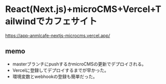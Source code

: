 # React(Next.js)+microCMS+Vercel+Tailwindでカフェサイト

https://app-anmlcafe-nextjs-microcms.vercel.app/

## memo
- masterブランチにpushするかmicroCMSの更新でデプロイされる。
- Vercelに登録してデプロイするまでが早かった。
- 環境変数とwebhookの登録も簡単だった。